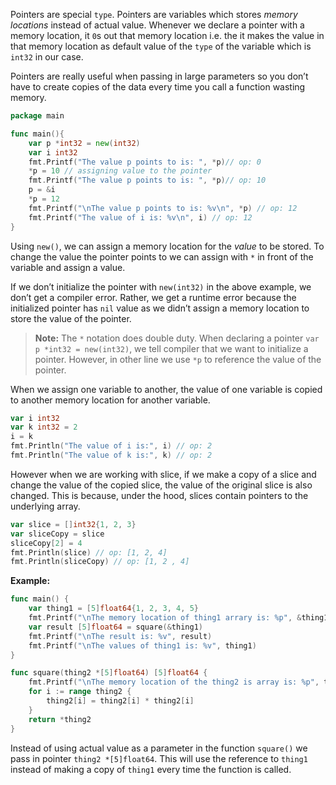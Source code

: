 Pointers are special `type`. Pointers are variables which stores *memory locations* instead of actual value. Whenever we declare a pointer with a memory location, it `0`s out that memory location i.e. the it makes the value in that memory location as default value of the `type` of the variable which is `int32` in our case.

Pointers are really useful when passing in large parameters so you don’t have to create copies of the data every time you call a function wasting memory.

```Go
package main

func main(){
	var p *int32 = new(int32)
	var i int32
	fmt.Printf("The value p points to is: ", *p)// op: 0
	*p = 10 // assigning value to the pointer
	fmt.Printf("The value p points to is: ", *p)// op: 10
	p = &i	
	*p = 12
	fmt.Printf("\nThe value p points to is: %v\n", *p) // op: 12
	fmt.Printf("The value of i is: %v\n", i) // op: 12
}
```

Using `new()`, we can assign a memory location for the *value* to be stored. To change the value the pointer points to we can assign with `*` in front of the variable and assign a value.

If we don’t initialize the pointer with `new(int32)` in the above example, we don’t get a compiler error. Rather, we get a runtime error because the initialized pointer has `nil` value as we didn’t assign a memory location to store the value of the pointer.  

> **Note:** The `*` notation does double duty. When declaring a pointer `var p *int32 = new(int32)`, we tell compiler that we want to initialize a pointer. However, in other line we use `*p` to reference the value of the pointer.

When we assign one variable to another, the value of one variable is copied to another memory location for another variable.
```Go
var i int32
var k int32 = 2
i = k
fmt.Println("The value of i is:", i) // op: 2
fmt.Println("The value of k is:", k) // op: 2
```

However when we are working with slice, if we make a copy of a slice and change the value of the copied slice, the value of the original slice is also changed. This is because, under the hood, slices contain pointers to the underlying array.
```Go
var slice = []int32{1, 2, 3}
var sliceCopy = slice
sliceCopy[2] = 4
fmt.Println(slice) // op: [1, 2, 4]
fmt.Println(sliceCopy) // op: [1, 2 , 4]
```

**Example:**
```Go
func main() {
	var thing1 = [5]float64{1, 2, 3, 4, 5}
	fmt.Printf("\nThe memory location of thing1 arrary is: %p", &thing1)
	var result [5]float64 = square(&thing1)
	fmt.Printf("\nThe result is: %v", result)
	fmt.Printf("\nThe values of thing1 is: %v", thing1)
}

func square(thing2 *[5]float64) [5]float64 {
	fmt.Printf("\nThe memory location of the thing2 is array is: %p", thing2)
	for i := range thing2 {
		thing2[i] = thing2[i] * thing2[i]
	}
	return *thing2
}
```

Instead of using actual value as a parameter in the function `square()` we pass in pointer `thing2 *[5]float64`. This will use the reference to `thing1` instead of making a copy of `thing1` every time the function is called.